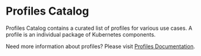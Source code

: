 # Profiles Catalog

Profiles Catalog contains a curated list of profiles for various use cases. A profile is an individual package of Kubernetes components. 

Need more information about profiles? Please visit [Profiles Documentation](https://docs.gitops.weave.works/docs/cluster-management/profiles).
